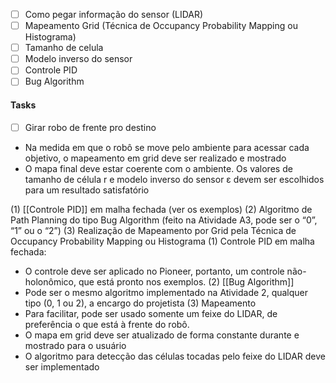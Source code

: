 
- [ ] Como pegar informação do sensor (LIDAR)
- [ ] Mapeamento Grid (Técnica de Occupancy Probability Mapping ou Histograma)
- [ ] Tamanho de celula
- [ ] Modelo inverso do sensor
- [ ] Controle PID
- [ ] Bug Algorithm

#### Tasks
- [ ] Girar robo de frente pro destino


- Na medida em que o robô se move pelo ambiente para acessar
cada objetivo, o mapeamento em grid deve ser realizado e mostrado
- O mapa final deve estar coerente com o ambiente. Os valores de
tamanho de célula r e modelo inverso do sensor ε devem ser
escolhidos para um resultado satisfatório

(1) [[Controle PID]] em malha fechada (ver os exemplos)
(2) Algoritmo de Path Planning do tipo Bug Algorithm (feito na Atividade A3, pode ser o “0”, “1” ou o “2”)
(3) Realização de Mapeamento por Grid pela Técnica de Occupancy Probability Mapping ou Histograma
(1) Controle PID em malha fechada:
- O controle deve ser aplicado no Pioneer, portanto, um controle não-holonômico, que está pronto nos exemplos.
(2) [[Bug Algorithm]]
- Pode ser o mesmo algoritmo implementado na Atividade 2, qualquer tipo (0, 1 ou 2), a encargo do projetista
(3) Mapeamento
- Para facilitar, pode ser usado somente um feixe do LIDAR, de preferência o que está à frente do robô.
- O mapa em grid deve ser atualizado de forma constante durante e mostrado para o usuário
- O algoritmo para detecção das células tocadas pelo feixe do LIDAR deve ser implementado